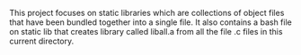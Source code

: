 This project focuses on static libraries which are collections of object files that have been bundled together into a single file. It also contains a bash file on static lib that creates library called liball.a from all the file .c files in this current directory.
